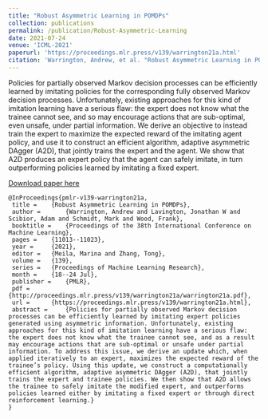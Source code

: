 ```yaml
---
title: "Robust Asymmetric Learning in POMDPs"
collection: publications
permalink: /publication/Robust-Asymmetric-Learning 
date: 2021-07-24
venue: 'ICML-2021'
paperurl: 'https://proceedings.mlr.press/v139/warrington21a.html'
citation: 'Warrington, Andrew, et al. "Robust Asymmetric Learning in POMDPs." ICML 2021.'
---
```

Policies for partially observed Markov decision processes can be efficiently learned by imitating policies for the corresponding fully observed Markov decision processes. Unfortunately, existing approaches for this kind of imitation learning have a serious flaw: the expert does not know what the trainee cannot see, and so may encourage actions that are sub-optimal, even unsafe, under partial information. We derive an objective to instead train the expert to maximize the expected reward of the imitating agent policy, and use it to construct an efficient algorithm, adaptive asymmetric DAgger (A2D), that jointly trains the expert and the agent. We show that A2D produces an expert policy that the agent can safely imitate, in turn outperforming policies learned by imitating a fixed expert.

[Download paper here](https://arxiv.org/abs/2012.15566.pdf)

 ```   
@InProceedings{pmlr-v139-warrington21a,
  title = 	 {Robust Asymmetric Learning in POMDPs},
  author =       {Warrington, Andrew and Lavington, Jonathan W and Scibior, Adam and Schmidt, Mark and Wood, Frank},
  booktitle = 	 {Proceedings of the 38th International Conference on Machine Learning},
  pages = 	 {11013--11023},
  year = 	 {2021},
  editor = 	 {Meila, Marina and Zhang, Tong},
  volume = 	 {139},
  series = 	 {Proceedings of Machine Learning Research},
  month = 	 {18--24 Jul},
  publisher =    {PMLR},
  pdf = 	 {http://proceedings.mlr.press/v139/warrington21a/warrington21a.pdf},
  url = 	 {https://proceedings.mlr.press/v139/warrington21a.html},
  abstract = 	 {Policies for partially observed Markov decision processes can be efficiently learned by imitating expert policies generated using asymmetric information. Unfortunately, existing approaches for this kind of imitation learning have a serious flaw: the expert does not know what the trainee cannot see, and as a result may encourage actions that are sub-optimal or unsafe under partial information. To address this issue, we derive an update which, when applied iteratively to an expert, maximizes the expected reward of the trainee’s policy. Using this update, we construct a computationally efficient algorithm, adaptive asymmetric DAgger (A2D), that jointly trains the expert and trainee policies. We then show that A2D allows the trainee to safely imitate the modified expert, and outperforms policies learned either by imitating a fixed expert or through direct reinforcement learning.}
}
 ```